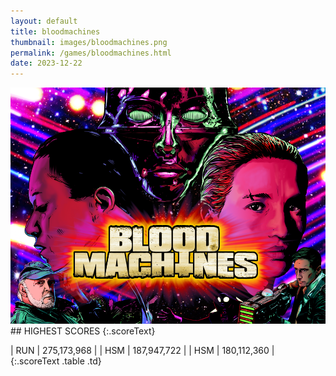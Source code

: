```yaml
---
layout: default
title: bloodmachines
thumbnail: images/bloodmachines.png
permalink: /games/bloodmachines.html
date: 2023-12-22
---
```


<img src="../images/bloodmachines.png" class="gameThumbnail img-fluid mx-auto align-middle">
## HIGHEST SCORES
{:.scoreText}

| RUN | 275,173,968 | 
| HSM | 187,947,722 | 
| HSM | 180,112,360 | 
{:.scoreText .table .td}
